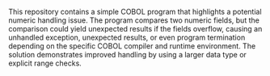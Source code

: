 This repository contains a simple COBOL program that highlights a potential numeric handling issue.  The program compares two numeric fields, but the comparison could yield unexpected results if the fields overflow, causing an unhandled exception, unexpected results, or even program termination depending on the specific COBOL compiler and runtime environment. The solution demonstrates improved handling by using a larger data type or explicit range checks. 